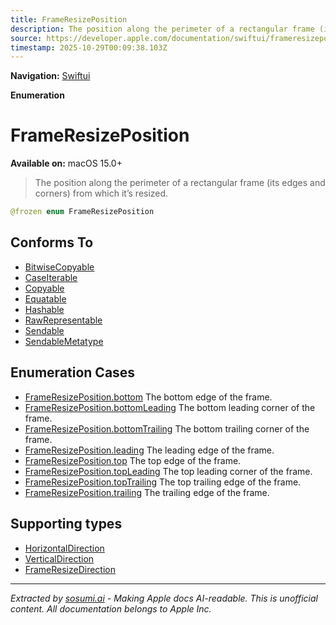 ```yaml
---
title: FrameResizePosition
description: The position along the perimeter of a rectangular frame (its edges and corners) from which it’s resized.
source: https://developer.apple.com/documentation/swiftui/frameresizeposition
timestamp: 2025-10-29T00:09:38.103Z
---
```


**Navigation:** [Swiftui](/documentation/swiftui)

**Enumeration**

# FrameResizePosition

**Available on:** macOS 15.0+

> The position along the perimeter of a rectangular frame (its edges and corners) from which it’s resized.

```swift
@frozen enum FrameResizePosition
```

## Conforms To

- [BitwiseCopyable](/documentation/Swift/BitwiseCopyable)
- [CaseIterable](/documentation/Swift/CaseIterable)
- [Copyable](/documentation/Swift/Copyable)
- [Equatable](/documentation/Swift/Equatable)
- [Hashable](/documentation/Swift/Hashable)
- [RawRepresentable](/documentation/Swift/RawRepresentable)
- [Sendable](/documentation/Swift/Sendable)
- [SendableMetatype](/documentation/Swift/SendableMetatype)

## Enumeration Cases

- [FrameResizePosition.bottom](/documentation/swiftui/frameresizeposition/bottom) The bottom edge of the frame.
- [FrameResizePosition.bottomLeading](/documentation/swiftui/frameresizeposition/bottomleading) The bottom leading corner of the frame.
- [FrameResizePosition.bottomTrailing](/documentation/swiftui/frameresizeposition/bottomtrailing) The bottom trailing corner of the frame.
- [FrameResizePosition.leading](/documentation/swiftui/frameresizeposition/leading) The leading edge of the frame.
- [FrameResizePosition.top](/documentation/swiftui/frameresizeposition/top) The top edge of the frame.
- [FrameResizePosition.topLeading](/documentation/swiftui/frameresizeposition/topleading) The top leading corner of the frame.
- [FrameResizePosition.topTrailing](/documentation/swiftui/frameresizeposition/toptrailing) The top trailing edge of the frame.
- [FrameResizePosition.trailing](/documentation/swiftui/frameresizeposition/trailing) The trailing edge of the frame.

## Supporting types

- [HorizontalDirection](/documentation/swiftui/horizontaldirection)
- [VerticalDirection](/documentation/swiftui/verticaldirection)
- [FrameResizeDirection](/documentation/swiftui/frameresizedirection)

---

*Extracted by [sosumi.ai](https://sosumi.ai) - Making Apple docs AI-readable.*
*This is unofficial content. All documentation belongs to Apple Inc.*
